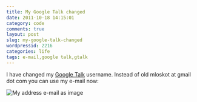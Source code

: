 ```yaml
---
title: My Google Talk changed
date: 2011-10-18 14:15:01
category: code
comments: true
layout: post
slug: my-google-talk-changed
wordpressid: 2216
categories: life
tags: e-mail,google talk,gtalk
---
```


I have changed my [Google Talk](http://www.google.com/talk/) username. Instead of old mloskot at gmail dot com you can use my e-mail now:


![My address e-mail as image](/images/email.png)
